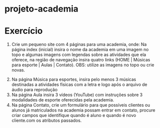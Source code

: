 # projeto-academia
<h1>Exercício</h1>

<ol>
    <li>
           Crie um pequeno site com 4 páginas para uma academia, onde:         
            Na página index (inicial) insira o nome da academia em uma imagem no
            topo e algumas imagens com legendas sobre as atividades que ela oferece,
            na região de navegação insira quatro links (HOME | Músicas para esporte |
            Aulas | Contato). OBS: utilize as imagens no topo ou crie novas.
        </p>
    </li>
    <li>
        Na página Música para esportes, insira pelo menos 3 músicas destinadas a
        atividades físicas com a letra e logo após o arquivo de áudio para reprodução
    </li>
    <li>
        Na página Aula insira 3 vídeos (YouTube) com instruções sobre 3 modalidades
        de esporte oferecidas pela academia.
    </li>
    <li>
        Na página Contato, crie um formulário para que possíveis clientes ou alunos já
        matriculados na academia possam entrar em contato, procure criar campos
        que identifique quando é aluno e quando é novo cliente.com os atributos
        passados.
    </li>
</ol>
